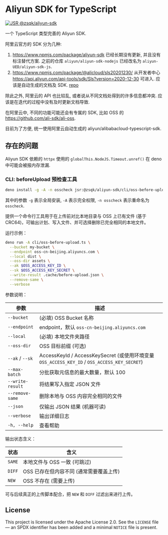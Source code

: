 # Aliyun SDK for TypeScript

[![JSR @zsqk/aliyun-sdk](https://jsr.io/badges/@zsqk/aliyun-sdk)](https://jsr.io/@zsqk/aliyun-sdk)

一个 TypeScript 类型完善的 Aliyun SDK.

阿里云官方的 SDK 分为几种:

1. <https://www.npmjs.com/package/aliyun-sdk>
   已经长期没有更新, 并且没有标注替代方案.
   之前的仓库 `aliyun/aliyun-sdk-nodejs` 已经改名为 `aliyun-UED/aliyun-sdk-js`.
2. <https://www.npmjs.com/package/@alicloud/sls20201230/>
   从开发者中心 <https://api.aliyun.com/api-tools/sdk/Sls?version=2020-12-30>
   可进入. 应该是自动生成的文档及 SDK.
   [repo](https://github.com/aliyun/alibabacloud-typescript-sdk)

除此之外, 阿里云的 API 也比较乱, 或者说从不同文档处得到的许多信息都冲突.
应该是在迭代的过程中没有及时更新文档导致.

在阿里云中, 不同的功能可能还会有专属的 SDK, 比如 OSS 的
<https://github.com/ali-sdk/ali-oss>.

目前为了方便, 统一使用阿里云自动生成的 aliyun/alibabacloud-typescript-sdk.

## 存在的问题

Aliyun SDK 依赖的 `httpx` 使用的 `globalThis.NodeJS.Timeout.unref()` 在 deno
中可能会被报内存泄漏.

### CLI: beforeUpload 预检查工具

```sh
deno install -g -A -n osscheck jsr:@zsqk/aliyun-sdk/cli/oss-before-upload
```

其中的参数 `-g` 表示全局安装, `-A` 表示完全权限, `-n osscheck` 表示重命名为 `osscheck`.

提供一个命令行工具用于在上传前对比本地目录与 OSS 上已有文件 (基于 CRC64)，可输出计划、写入文件、并可选择删除已完全相同的本地文件。

运行示例：

```bash
deno run -A cli/oss-before-upload.ts \
  --bucket my-bucket \
  --endpoint oss-cn-beijing.aliyuncs.com \
  --local dist \
  --oss-dir assets \
  --ak $OSS_ACCESS_KEY_ID \
  --sk $OSS_ACCESS_KEY_SECRET \
  --write-result .cache/before-upload.json \
  --remove-same \
  --verbose
```

参数说明：

|       参数       |                                             描述                                             |
| ---------------- | -------------------------------------------------------------------------------------------- |
| `--bucket`       | (必填) OSS Bucket 名称                                                                       |
| `--endpoint`     | endpoint，默认 `oss-cn-beijing.aliyuncs.com`                                                 |
| `--local`        | (必填) 本地文件夹路径                                                                        |
| `--oss-dir`      | OSS 目标前缀 (可选)                                                                          |
| `--ak` / `--sk`  | AccessKeyId / AccessKeySecret (或使用环境变量 `OSS_ACCESS_KEY_ID` / `OSS_ACCESS_KEY_SECRET`) |
| `--max-batch`    | 分批获取元信息的最大数量，默认 100                                                           |
| `--write-result` | 将结果写入指定 JSON 文件                                                                     |
| `--remove-same`  | 删除本地与 OSS 内容完全相同的文件                                                            |
| `--json`         | 仅输出 JSON 结果 (机器可读)                                                                  |
| `--verbose`      | 输出详细日志                                                                                 |
| `-h, --help`     | 查看帮助                                                                                     |

输出状态含义：

|  状态  |                   含义                   |
| ------ | ---------------------------------------- |
| `SAME` | 本地文件与 OSS 一致 (可跳过)            |
| `DIFF` | OSS 已存在但内容不同 (通常需要覆盖上传) |
| `NEW`  | OSS 不存在 (需要上传)                   |

可与后续真正的上传脚本配合，把 `NEW` 和 `DIFF` 过滤出来进行上传。

## License

This project is licensed under the Apache License 2.0. See the `LICENSE` file —
an SPDX identifier has been added and a minimal `NOTICE` file is present.
